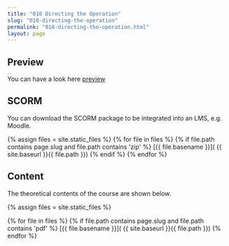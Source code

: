 ```yaml
---
title: "010 Directing the Operation"
slug: "010-directing-the-operation"
permalink: "010-directing-the-operation.html"
layout: page
---
```


## Preview
You can have a look here
[preview]( 000-operation-management/010-directing-the-operation/preview/index.html )

## SCORM
You can download the SCORM package to be integrated into an LMS, e.g. Moodle.

{% assign files = site.static_files  %}
{% for file in files   %}
{% if file.path contains page.slug and file.path contains  'zip' %}
[{{ file.basename }}]( {{  site.baseurl }}{{ file.path }})
{% endif %}
{% endfor %}


## Content
The theoretical contents of the course are shown below.

{% assign files = site.static_files  %}

{% for file in files   %}
{% if file.path contains page.slug and file.path contains  'pdf' %}
[{{ file.basename }}]( {{  site.baseurl }}{{ file.path }})
{% endfor %}




